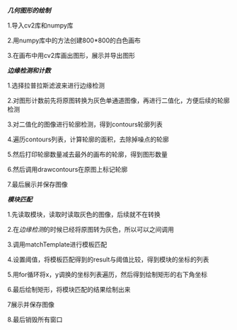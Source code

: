 ***几何图形的绘制***

1.导入cv2库和numpy库

2.用numpy库中的方法创建800*800的白色画布

3.在画布中用cv2库画出图形，展示并导出图形

***边缘检测和计数***

1.选择拉普拉斯滤波来进行边缘检测

2.对图形计数前先将原图转换为灰色单通道图像，再进行二值化，方便后续的轮廓检测

3.对二值化的图像进行轮廓检测，得到contours轮廓列表

4.遍历contours列表，计算轮廓的面积，去除掉噪点的轮廓

5.然后打印轮廓数量减去最外的画布的轮廓，得到图形数量

6.然后调用drawcontours在原图上标记轮廓

7.最后展示并保存图像

***模块匹配***

1.先读取模块，读取时读取灰色的图像，后续就不在转换

2.在*边缘检测*的时候已经将原图转为灰色，所以可以之间调用

3.调用matchTemplate进行模板匹配

4.设置阈值，将模板匹配得到的result与阈值比较，得到模块的坐标的列表

5.用for循环将x，y调换的坐标列表遍历，然后得到绘制矩形的右下角坐标

6.最后绘制矩形，将模块匹配的结果绘制出来

7展示并保存图像

8.最后销毁所有窗口
